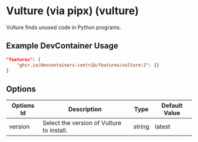 
# Vulture (via pipx) (vulture)

Vulture finds unused code in Python programs.

## Example DevContainer Usage

```json
"features": {
    "ghcr.io/devcontainers-contrib/features/vulture:2": {}
}
```

## Options

| Options Id | Description | Type | Default Value |
|-----|-----|-----|-----|
| version | Select the version of Vulture to install. | string | latest |


